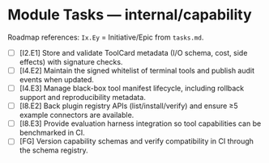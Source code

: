 # Module Tasks — internal/capability

Roadmap references: `Ix.Ey` = Initiative/Epic from `tasks.md`.

- [ ] [I2.E1] Store and validate ToolCard metadata (I/O schema, cost, side effects) with signature checks.
- [ ] [I4.E2] Maintain the signed whitelist of terminal tools and publish audit events when updated.
- [ ] [I4.E3] Manage black-box tool manifest lifecycle, including rollback support and reproducibility metadata.
- [ ] [I8.E2] Back plugin registry APIs (list/install/verify) and ensure ≥5 example connectors are available.
- [ ] [I8.E3] Provide evaluation harness integration so tool capabilities can be benchmarked in CI.
- [ ] [FG] Version capability schemas and verify compatibility in CI through the schema registry.
